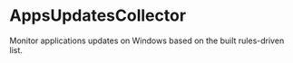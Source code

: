 # AppsUpdatesCollector
Monitor applications updates on Windows based on the built rules-driven list.

